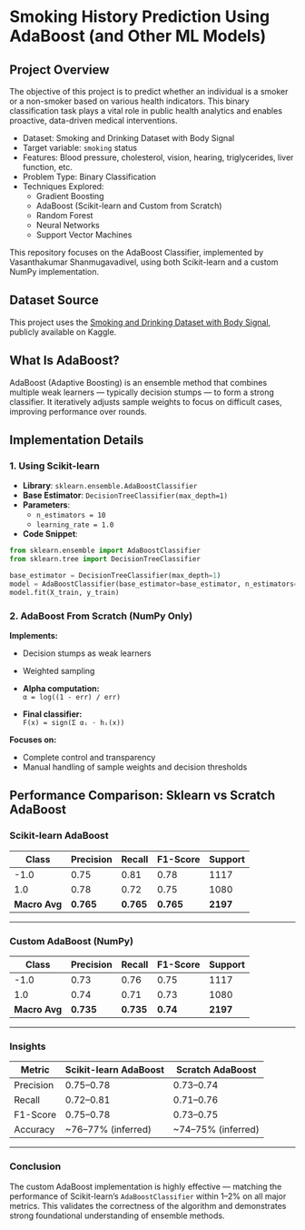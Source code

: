 # Smoking History Prediction Using AdaBoost (and Other ML Models)

## Project Overview

The objective of this project is to predict whether an individual is a smoker or a non-smoker based on various health indicators. This binary classification task plays a vital role in public health analytics and enables proactive, data-driven medical interventions.

- Dataset: Smoking and Drinking Dataset with Body Signal  
- Target variable: `smoking` status  
- Features: Blood pressure, cholesterol, vision, hearing, triglycerides, liver function, etc.  
- Problem Type: Binary Classification  
- Techniques Explored:  
  - Gradient Boosting  
  - AdaBoost (Scikit-learn and Custom from Scratch)  
  - Random Forest  
  - Neural Networks  
  - Support Vector Machines  

This repository focuses on the AdaBoost Classifier, implemented by Vasanthakumar Shanmugavadivel, using both Scikit-learn and a custom NumPy implementation.

## Dataset Source

This project uses the [Smoking and Drinking Dataset with Body Signal](https://www.kaggle.com/datasets/sooyoungher/smoking-drinking-dataset/data), publicly available on Kaggle.


## What Is AdaBoost?

AdaBoost (Adaptive Boosting) is an ensemble method that combines multiple weak learners — typically decision stumps — to form a strong classifier. It iteratively adjusts sample weights to focus on difficult cases, improving performance over rounds.

## Implementation Details

### 1. Using Scikit-learn

- **Library**: `sklearn.ensemble.AdaBoostClassifier`
- **Base Estimator**: `DecisionTreeClassifier(max_depth=1)`
- **Parameters**:
  - `n_estimators = 10`
  - `learning_rate = 1.0`
- **Code Snippet**:

```python
from sklearn.ensemble import AdaBoostClassifier
from sklearn.tree import DecisionTreeClassifier

base_estimator = DecisionTreeClassifier(max_depth=1)
model = AdaBoostClassifier(base_estimator=base_estimator, n_estimators=10, learning_rate=1.0)
model.fit(X_train, y_train)
```

### 2. AdaBoost From Scratch (NumPy Only)

**Implements:**

- Decision stumps as weak learners  
- Weighted sampling  
- **Alpha computation:**  
  `α = log((1 - err) / err)`

- **Final classifier:**  
  `F(x) = sign(Σ αᵢ · hᵢ(x))`

**Focuses on:**

- Complete control and transparency  
- Manual handling of sample weights and decision thresholds

## Performance Comparison: Sklearn vs Scratch AdaBoost

### Scikit-learn AdaBoost

| Class | Precision | Recall | F1-Score | Support |
|-------|-----------|--------|----------|---------|
| -1.0  | 0.75      | 0.81   | 0.78     | 1117    |
| 1.0   | 0.78      | 0.72   | 0.75     | 1080    |
| **Macro Avg** | **0.765** | **0.765** | **0.765** | **2197** |

---

### Custom AdaBoost (NumPy)

| Class | Precision | Recall | F1-Score | Support |
|-------|-----------|--------|----------|---------|
| -1.0  | 0.73      | 0.76   | 0.75     | 1117    |
| 1.0   | 0.74      | 0.71   | 0.73     | 1080    |
| **Macro Avg** | **0.735** | **0.735** | **0.74** | **2197** |

---

### Insights

| Metric     | Scikit-learn AdaBoost | Scratch AdaBoost |
|------------|------------------------|------------------|
| Precision  | 0.75–0.78              | 0.73–0.74        |
| Recall     | 0.72–0.81              | 0.71–0.76        |
| F1-Score   | 0.75–0.78              | 0.73–0.75        |
| Accuracy   | ~76–77% (inferred)     | ~74–75% (inferred) |

---

### Conclusion

The custom AdaBoost implementation is highly effective — matching the performance of Scikit-learn’s `AdaBoostClassifier` within 1–2% on all major metrics. This validates the correctness of the algorithm and demonstrates strong foundational understanding of ensemble methods.
